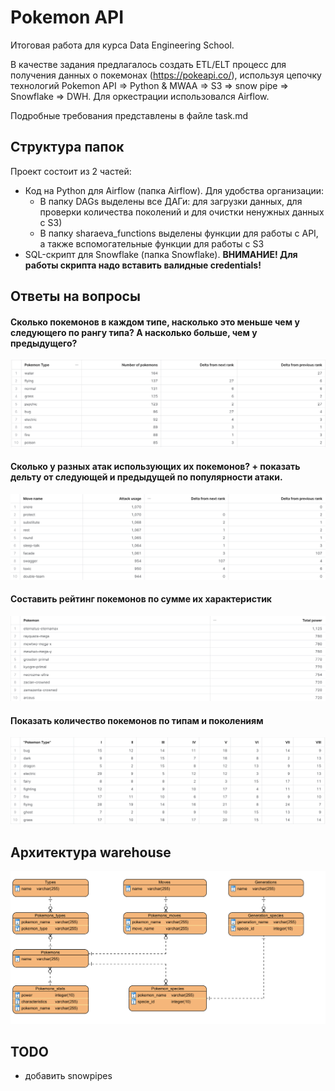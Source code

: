 # Pokemon API
Итоговая работа для курса Data Engineering School. 

В качестве задания предлагалось создать ETL/ELT процесс для получения данных о покемонах (https://pokeapi.co/), используя цепочку 
технологий Pokemon API => Python & MWAA => S3 => snow pipe => Snowflake => DWH. Для оркестрации использовался Airflow.

Подробные требования представлены в файле task.md

## Структура папок
Проект состоит из 2 частей: 
- Код на Python для Airflow (папка Airflow). Для удобства организации:
  - В папку DAGs выделены все ДАГи: для загрузки данных, для проверки количества поколений и для очистки ненужных данных с S3)
  - В папку sharaeva_functions выделены функции для работы с API, а также вспомогательные функции для работы с S3 
- SQL-скрипт для Snowflake (папка Snowflake). **ВНИМАНИЕ! Для работы скрипта надо вставить валидные credentials!**

## Ответы на вопросы
#### Сколько покемонов в каждом типе, насколько это меньше чем у следующего по рангу типа? А насколько больше, чем у предыдущего?
![img.png](types_statistics.PNG)

#### Сколько у разных атак использующих их покемонов? + показать дельту от следующей и предыдущей по популярности атаки. 
![img.png](moves_statistics.PNG)

#### Составить рейтинг покемонов по сумме их характеристик
![img.png](stats_statistics.PNG)

#### Показать количество покемонов по типам и поколениям
![img.png](types_generations_statistics.PNG)

## Архитектура warehouse
![img.png](schema.PNG)

## TODO 
- добавить snowpipes
